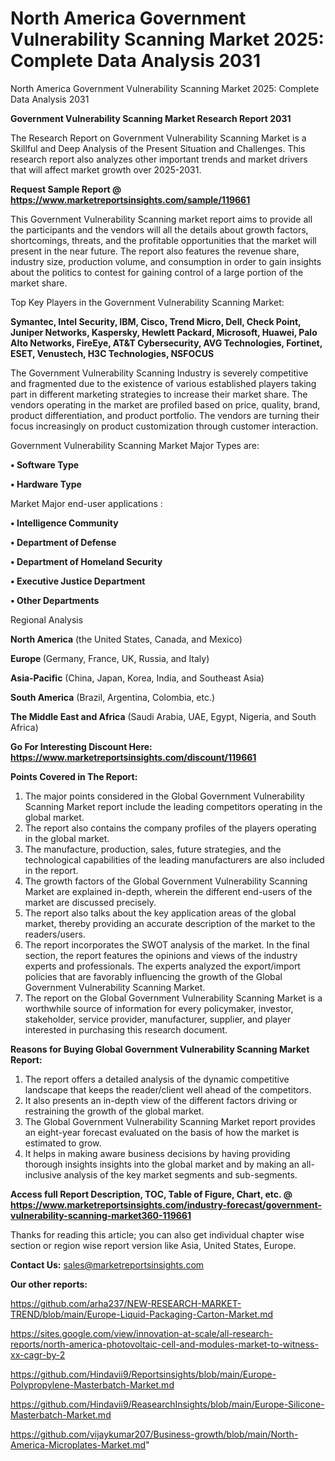 # North America Government Vulnerability Scanning Market 2025: Complete Data Analysis 2031
North America Government Vulnerability Scanning Market 2025: Complete Data Analysis 2031

<strong>Government Vulnerability Scanning Market Research Report 2031</strong>

The Research Report on Government Vulnerability Scanning Market is a Skillful and Deep Analysis of the Present Situation and Challenges. This research report also analyzes other important trends and market drivers that will affect market growth over 2025-2031.

<strong>Request Sample Report @ <a href=https://www.marketreportsinsights.com/sample/119661>https://www.marketreportsinsights.com/sample/119661</a></strong>

This Government Vulnerability Scanning market report aims to provide all the participants and the vendors will all the details about growth factors, shortcomings, threats, and the profitable opportunities that the market will present in the near future. The report also features the revenue share, industry size, production volume, and consumption in order to gain insights about the politics to contest for gaining control of a large portion of the market share.

Top Key Players in the Government Vulnerability Scanning Market:

<strong>Symantec, Intel Security, IBM, Cisco, Trend Micro, Dell, Check Point, Juniper Networks, Kaspersky, Hewlett Packard, Microsoft, Huawei, Palo Alto Networks, FireEye, AT&T Cybersecurity, AVG Technologies, Fortinet, ESET, Venustech, H3C Technologies, NSFOCUS</strong>

The Government Vulnerability Scanning Industry is severely competitive and fragmented due to the existence of various established players taking part in different marketing strategies to increase their market share. The vendors operating in the market are profiled based on price, quality, brand, product differentiation, and product portfolio. The vendors are turning their focus increasingly on product customization through customer interaction.

Government Vulnerability Scanning Market Major Types are:

<strong>• Software Type

• Hardware Type</strong>

Market Major end-user applications :

<strong>• Intelligence Community

• Department of Defense

• Department of Homeland Security

• Executive Justice Department

• Other Departments</strong>

Regional Analysis

</u><strong><b>North America</b></strong> (the United States, Canada, and Mexico)

<strong><b>Europe </b></strong>(Germany, France, UK, Russia, and Italy)

<strong><b>Asia-Pacific</b></strong> (China, Japan, Korea, India, and Southeast Asia)

<strong><b>South America</b></strong> (Brazil, Argentina, Colombia, etc.)

<strong><b>The Middle East and Africa</b></strong> (Saudi Arabia, UAE, Egypt, Nigeria, and South Africa)

<strong>Go For Interesting Discount Here: <a href=https://www.marketreportsinsights.com/discount/119661>https://www.marketreportsinsights.com/discount/119661</a></strong>

<strong>Points Covered in The Report:</strong>
<ol>
  <li>The major points considered in the Global Government Vulnerability Scanning Market report include the leading competitors operating in the global market.</li>
  <li>The report also contains the company profiles of the players operating in the global market.</li>
  <li>The manufacture, production, sales, future strategies, and the technological capabilities of the leading manufacturers are also included in the report.</li>
  <li>The growth factors of the Global Government Vulnerability Scanning Market are explained in-depth, wherein the different end-users of the market are discussed precisely.</li>
  <li>The report also talks about the key application areas of the global market, thereby providing an accurate description of the market to the readers/users.</li>
  <li>The report incorporates the SWOT analysis of the market. In the final section, the report features the opinions and views of the industry experts and professionals. The experts analyzed the export/import policies that are favorably influencing the growth of the Global Government Vulnerability Scanning Market.</li>
  <li>The report on the Global Government Vulnerability Scanning Market is a worthwhile source of information for every policymaker, investor, stakeholder, service provider, manufacturer, supplier, and player interested in purchasing this research document.</li>
</ol>
<strong>Reasons for Buying Global Government Vulnerability Scanning Market Report:</strong>

<ol>
  <li>The report offers a detailed analysis of the dynamic competitive landscape that keeps the reader/client well ahead of the competitors.</li>
  <li>It also presents an in-depth view of the different factors driving or restraining the growth of the global market.</li>
  <li>The Global Government Vulnerability Scanning Market report provides an eight-year forecast evaluated on the basis of how the market is estimated to grow.</li>
  <li>It helps in making aware business decisions by having providing thorough insights insights into the global market and by making an all-inclusive analysis of the key market segments and sub-segments.</li>
</ol>
<strong>Access full Report Description, TOC, Table of Figure, Chart, etc. @ <a href=https://www.marketreportsinsights.com/industry-forecast/government-vulnerability-scanning-market360-119661>https://www.marketreportsinsights.com/industry-forecast/government-vulnerability-scanning-market360-119661</a></strong>


Thanks for reading this article; you can also get individual chapter wise section or region wise report version like Asia, United States, Europe.

<strong>Contact Us:</strong>
sales@marketreportsinsights.com

<strong>Our other reports:</strong>

<a href=https://github.com/arha237/NEW-RESEARCH-MARKET-TREND/blob/main/Europe-Liquid-Packaging-Carton-Market.md>https://github.com/arha237/NEW-RESEARCH-MARKET-TREND/blob/main/Europe-Liquid-Packaging-Carton-Market.md</a>

<a href=https://sites.google.com/view/innovation-at-scale/all-research-reports/north-america-photovoltaic-cell-and-modules-market-to-witness-xx-cagr-by-2>https://sites.google.com/view/innovation-at-scale/all-research-reports/north-america-photovoltaic-cell-and-modules-market-to-witness-xx-cagr-by-2</a>

<a href=https://github.com/Hindavii9/Reportsinsights/blob/main/Europe-Polypropylene-Masterbatch-Market.md>https://github.com/Hindavii9/Reportsinsights/blob/main/Europe-Polypropylene-Masterbatch-Market.md</a>

<a href=https://github.com/Hindavii9/ReasearchInsights/blob/main/Europe-Silicone-Masterbatch-Market.md>https://github.com/Hindavii9/ReasearchInsights/blob/main/Europe-Silicone-Masterbatch-Market.md</a>

<a href=https://github.com/vijaykumar207/Business-growth/blob/main/North-America-Microplates-Market.md>https://github.com/vijaykumar207/Business-growth/blob/main/North-America-Microplates-Market.md</a>"
